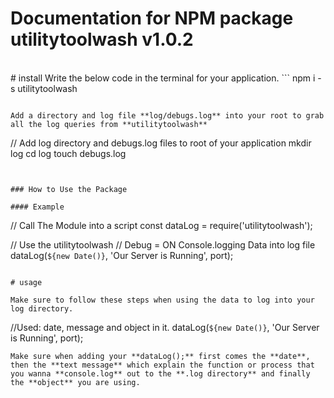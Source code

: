 # Documentation for NPM package utilitytoolwash v1.0.2

<br>
# install
Write the below code in the terminal for your application.
```
npm i -s utilitytoolwash

```

Add a directory and log file **log/debugs.log** into your root to grab all the log queries from **utilitytoolwash**

```
// Add log directory and debugs.log files to root of your application
mkdir log
cd log
touch debugs.log

```


### How to Use the Package

#### Example
```
// Call The Module into a script
const dataLog = require('utilitytoolwash');

// Use the utilitytoolwash
// Debug = ON Console.logging Data into log file
  dataLog(`${new Date()}`, 'Our Server is Running', port);

```

# usage

Make sure to follow these steps when using the data to log into your log directory.

```
//Used: date, message and object in it.
dataLog(`${new Date()}`, 'Our Server is Running', port);
```
Make sure when adding your **dataLog();** first comes the **date**, then the **text message** which explain the function or process that you wanna **console.log** out to the **.log directory** and finally the **object** you are using.
